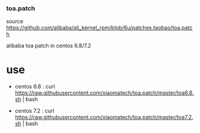 ### toa.patch
source https://github.com/alibaba/ali_kernel_rpm/blob/6u/patches.taobao/toa.patch

alibaba toa patch in centos 6.8/7.2


# use
- centos 6.8 : curl https://raw.githubusercontent.com/xiaomatech/toa.patch/master/toa6.8.sh | bash
    
- centos 7.2 : curl https://raw.githubusercontent.com/xiaomatech/toa.patch/master/toa7.2.sh | bash 

